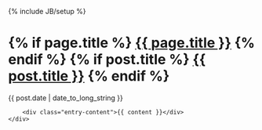 {% include JB/setup %}

<div class="summary">
<div class="row">
    <div class="span12">
        <h1 class="entry-title">
        {% if page.title %}
            <a href="{{ root_url }}{{ page.url }}">{{ page.title }}</a>
        {% endif %}
        {% if post.title %}
            <a href="{{ root_url }}{{ post.url }}">{{ post.title }}</a>
        {% endif %}
        </h1>
        <div class="date"><span>{{ post.date | date_to_long_string }}</span></div>

        <div class="entry-content">{{ content }}</div>
    </div>
</div>
</div>
